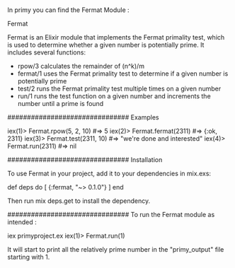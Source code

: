 # 

In primy you can find the Fermat Module :

Fermat

Fermat is an Elixir module that implements the Fermat primality test, which is used to determine whether a given number is potentially prime. It includes several functions:

   - rpow/3 calculates the remainder of (n^k)/m
   - fermat/1 uses the Fermat primality test to determine if a given number is potentially prime
   - test/2 runs the Fermat primality test multiple times on a given number
   - run/1 runs the test function on a given number and increments the number until a prime is found

###############################
Examples

   iex(1)> Fermat.rpow(5, 2, 10) #=> 5
   iex(2)> Fermat.fermat(2311) #=> {:ok, 2311}
   iex(3)> Fermat.test(2311, 10) #=> "we're done and interested"
   iex(4)> Fermat.run(2311) #=> nil


###############################
Installation

To use Fermat in your project, add it to your dependencies in mix.exs:

def deps do
  [
    {:fermat, "~> 0.1.0"}
  ]
end

Then run mix deps.get to install the dependency.


###############################
To run the Fermat module as intended :

   iex primyproject.ex
iex(1)> Fermat.run(1)

It will start to print all the relatively prime number in the "primy_output" file starting with 1.
